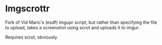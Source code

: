 Imgscrottr
=============

Fork of Vid Maric's (esdf) imgupr script, but rather than specifying
the file to upload, takes a screenshot using scrot and uploads
it to imgur.

Requires scrot, obviously.
